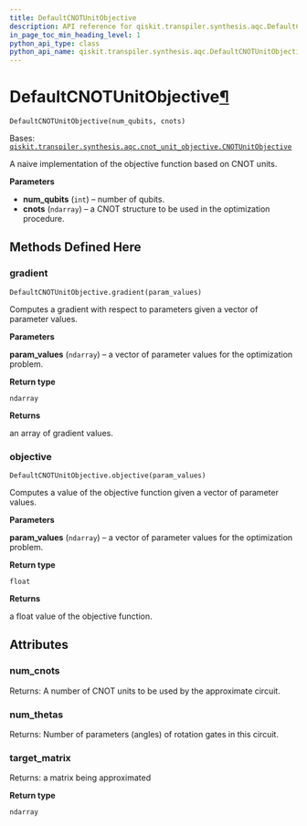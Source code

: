```yaml
---
title: DefaultCNOTUnitObjective
description: API reference for qiskit.transpiler.synthesis.aqc.DefaultCNOTUnitObjective
in_page_toc_min_heading_level: 1
python_api_type: class
python_api_name: qiskit.transpiler.synthesis.aqc.DefaultCNOTUnitObjective
---
```


# DefaultCNOTUnitObjective[¶](#defaultcnotunitobjective "Permalink to this headline")

<span id="qiskit.transpiler.synthesis.aqc.DefaultCNOTUnitObjective" />

`DefaultCNOTUnitObjective(num_qubits, cnots)`

Bases: [`qiskit.transpiler.synthesis.aqc.cnot_unit_objective.CNOTUnitObjective`](qiskit.transpiler.synthesis.aqc.CNOTUnitObjective "qiskit.transpiler.synthesis.aqc.cnot_unit_objective.CNOTUnitObjective")

A naive implementation of the objective function based on CNOT units.

**Parameters**

*   **num\_qubits** (`int`) – number of qubits.
*   **cnots** (`ndarray`) – a CNOT structure to be used in the optimization procedure.

## Methods Defined Here

### gradient

<span id="qiskit.transpiler.synthesis.aqc.DefaultCNOTUnitObjective.gradient" />

`DefaultCNOTUnitObjective.gradient(param_values)`

Computes a gradient with respect to parameters given a vector of parameter values.

**Parameters**

**param\_values** (`ndarray`) – a vector of parameter values for the optimization problem.

**Return type**

`ndarray`

**Returns**

an array of gradient values.

### objective

<span id="qiskit.transpiler.synthesis.aqc.DefaultCNOTUnitObjective.objective" />

`DefaultCNOTUnitObjective.objective(param_values)`

Computes a value of the objective function given a vector of parameter values.

**Parameters**

**param\_values** (`ndarray`) – a vector of parameter values for the optimization problem.

**Return type**

`float`

**Returns**

a float value of the objective function.

## Attributes

<span id="qiskit.transpiler.synthesis.aqc.DefaultCNOTUnitObjective.num_cnots" />

### num\_cnots

Returns: A number of CNOT units to be used by the approximate circuit.

<span id="qiskit.transpiler.synthesis.aqc.DefaultCNOTUnitObjective.num_thetas" />

### num\_thetas

Returns: Number of parameters (angles) of rotation gates in this circuit.

<span id="qiskit.transpiler.synthesis.aqc.DefaultCNOTUnitObjective.target_matrix" />

### target\_matrix

Returns: a matrix being approximated

**Return type**

`ndarray`

